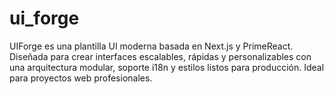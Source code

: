 # ui_forge
UIForge es una plantilla UI moderna basada en Next.js y PrimeReact. Diseñada para crear interfaces escalables, rápidas y personalizables con una arquitectura modular, soporte i18n y estilos listos para producción. Ideal para proyectos web profesionales.

